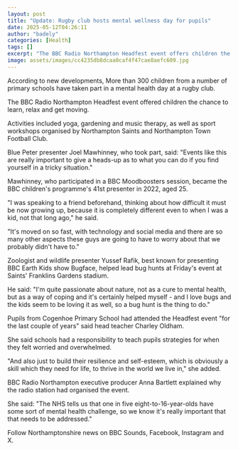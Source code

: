 ```yaml
---
layout: post
title: "Update: Rugby club hosts mental wellness day for pupils"
date: 2025-05-12T04:26:11
author: "badely"
categories: [Health]
tags: []
excerpt: "The BBC Radio Northampton Headfest event offers children the chance to learn, relax and get moving."
image: assets/images/cc4235db8dcaa0caf4f47cae8aefc609.jpg
---
```


According to new developments, More than 300 children from a number of primary schools have taken part in a mental health day at a rugby club.

The BBC Radio Northampton Headfest event offered children the chance to learn, relax and get moving.

Activities included yoga, gardening and music therapy, as well as sport workshops organised by Northampton Saints and Northampton Town Football Club.

Blue Peter presenter Joel Mawhinney, who took part, said: "Events like this are really important to give a heads-up as to what you can do if you find yourself in a tricky situation."

Mawhinney, who participated in a BBC Moodboosters session, became the BBC children's programme's 41st presenter in 2022, aged 25.

"I was speaking to a friend beforehand, thinking about how difficult it must be now growing up, because it is completely different even to when I was a kid, not that long ago," he said. 

"It's moved on so fast, with technology and social media and there are so many other aspects these guys are going to have to worry about that we probably didn't have to."

Zoologist and wildlife presenter Yussef Rafik, best known for presenting BBC Earth Kids show Bugface, helped lead bug hunts at Friday's event at Saints' Franklins Gardens stadium.

He said: "I'm quite passionate about nature, not as a cure to mental health, but as a way of coping and it's certainly helped myself - and I love bugs and the kids seem to be loving it as well, so a bug hunt is the thing to do."

Pupils from Cogenhoe Primary School had attended the Headfest event "for the last couple of years" said head teacher Charley Oldham.

She said schools had a responsibility to teach pupils strategies for when they felt worried and overwhelmed.

"And also just to build their resilience and self-esteem, which is obviously a skill which they need for life, to thrive in the world we live in," she added.

BBC Radio Northampton executive producer Anna Bartlett explained why the radio station had organised the event.

She said: "The NHS tells us that one in five eight-to-16-year-olds have some sort of mental health challenge, so we know it's really important that that needs to be addressed."

Follow Northamptonshire news on BBC Sounds, Facebook, Instagram and X.

